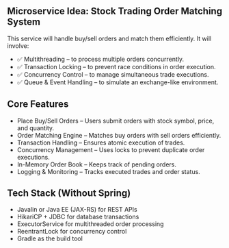 ## Microservice Idea: Stock Trading Order Matching System
This service will handle buy/sell orders and match them efficiently. It will involve:

* ✅ Multithreading – to process multiple orders concurrently.
* ✅ Transaction Locking – to prevent race conditions in order execution.
* ✅ Concurrency Control – to manage simultaneous trade executions.
* ✅ Queue & Event Handling – to simulate an exchange-like environment.

## Core Features
* Place Buy/Sell Orders – Users submit orders with stock symbol, price, and quantity.
* Order Matching Engine – Matches buy orders with sell orders efficiently.
* Transaction Handling – Ensures atomic execution of trades.
* Concurrency Management – Uses locks to prevent duplicate order executions.
* In-Memory Order Book – Keeps track of pending orders.
* Logging & Monitoring – Tracks executed trades and order status.

## Tech Stack (Without Spring)
* Javalin or Java EE (JAX-RS) for REST APIs
* HikariCP + JDBC for database transactions
* ExecutorService for multithreaded order processing
* ReentrantLock for concurrency control
* Gradle as the build tool